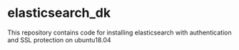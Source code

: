 # elasticsearch_dk
This repository contains code for installing elasticsearch with authentication and SSL protection on ubuntu18.04

